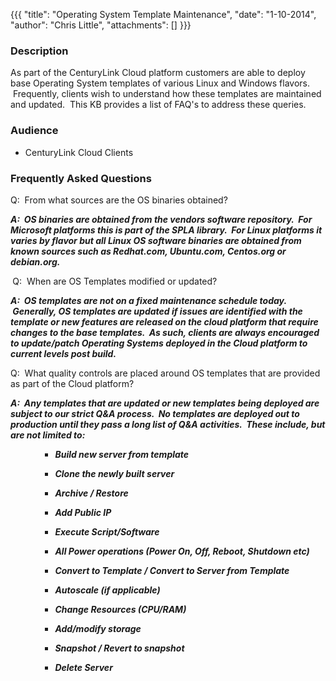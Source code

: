 {{{
  "title": "Operating System Template Maintenance",
  "date": "1-10-2014",
  "author": "Chris Little",
  "attachments": []
}}}

<h3>Description&nbsp;</h3>
<p>As part of the CenturyLink Cloud platform customers are able to deploy base Operating System templates of various Linux and Windows flavors. &nbsp;Frequently, clients wish to understand how these templates are maintained and updated. &nbsp;This KB provides
  a list of FAQ's to address these queries.</p>
<h3>Audience</h3>
<ul>
  <li>CenturyLink Cloud Clients</li>
</ul>
<h3>Frequently Asked Questions</h3>
<p>Q: &nbsp;From what sources are the OS binaries obtained?</p>
<p><em><strong>A: &nbsp;OS binaries are obtained from the vendors software repository. &nbsp;For Microsoft platforms this is part of the SPLA library. &nbsp;For Linux platforms it varies by flavor but all Linux OS software binaries are obtained from known sources such as Redhat.com, Ubuntu.com, Centos.org or debian.org.</strong></em>
</p>
<p><em><strong>&nbsp;</strong></em>Q: &nbsp;When are OS Templates modified or updated?</p>
<p><em><strong>A: &nbsp;OS templates are not on a fixed maintenance schedule today. &nbsp;Generally, OS templates are updated if issues are identified with the template or new features are released on the cloud platform that require changes to the base templates. &nbsp;As such, clients are always encouraged to update/patch Operating Systems deployed in the Cloud platform to current levels post build.</strong></em>
</p>
<p>Q: &nbsp;What quality controls are placed around OS templates that are provided as part of the Cloud platform?</p>
<p><em><strong>A: &nbsp;Any templates that are updated or new templates being deployed are subject to our strict Q&amp;A process. &nbsp;No templates are deployed out to production until they pass a long list of Q&amp;A activities. &nbsp;These include, but are not limited to:</strong></em>
</p>
<ul>
  <ul>
    <ul>
      <li>
        <p><em><strong>Build new server from template</strong></em>
        </p>
      </li>
      <li>
        <p><em><strong>Clone the newly built server</strong></em>
        </p>
      </li>
      <li>
        <p><em><strong>Archive / Restore</strong></em>
        </p>
      </li>
      <li>
        <p><em><strong>Add Public IP</strong></em>
        </p>
      </li>
      <li>
        <p><em><strong>Execute Script/Software</strong></em>
        </p>
      </li>
      <li>
        <p><em><strong>All Power operations (Power On, Off, Reboot, Shutdown etc)</strong></em>
        </p>
      </li>
      <li>
        <p><em><strong>Convert to Template / Convert to Server from Template</strong></em>
        </p>
      </li>
      <li>
        <p><em><strong>Autoscale (if applicable)</strong></em>
        </p>
      </li>
      <li>
        <p><em><strong>Change Resources (CPU/RAM)</strong></em>
        </p>
      </li>
      <li>
        <p><em><strong>Add/modify storage</strong></em>
        </p>
      </li>
      <li>
        <p><em><strong>Snapshot / Revert to snapshot</strong></em>
        </p>
      </li>
      <li>
        <p><em><strong>Delete Server</strong></em>
        </p>
        <strong><em><br /></em></strong>
      </li>
    </ul>
  </ul>
</ul>
<p>&nbsp;</p>
